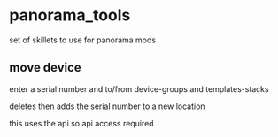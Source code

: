 # panorama_tools

set of skillets to use for panorama mods

## move device

enter a serial number and to/from device-groups and templates-stacks

deletes then adds the serial number to a new location

this uses the api so api access required
